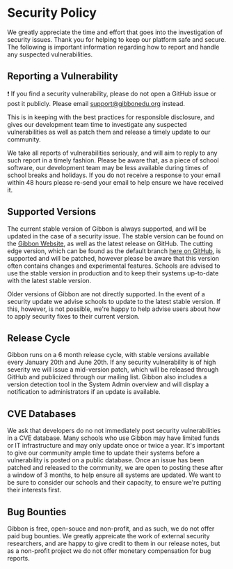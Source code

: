 # Security Policy

We greatly appreciate the time and effort that goes into the investigation of security issues. Thank you for helping to keep our platform safe and secure. The following is important information regarding how to report and handle any suspected vulnerabilities. 

## Reporting a Vulnerability
:exclamation: If you find a security vulnerability, please do not open a GitHub issue or post it publicly. Please email support@gibbonedu.org instead. 

This is in keeping with the best practices for responsible disclosure, and gives our development team time to investigate any suspected vulnerabilities as well as patch them and release a timely update to our community.

We take all reports of vulnerabilities seriously, and will aim to reply to any such report in a timely fashion. Please be aware that, as a piece of school software, our development team may be less available during times of school breaks and holidays. If you do not receive a response to your email within 48 hours please re-send your email to help ensure we have received it.

## Supported Versions

The current stable version of Gibbon is always supported, and will be updated in the case of a security issue. The stable version can be found on the [Gibbon Website](https://gibbonedu.org/download/), as well as the latest release on GitHub. The cutting edge version, which can be found as the default branch [here on GitHub](https://github.com/GibbonEdu/core), is supported and will be patched, however please be aware that this version often contains changes and experimental features. Schools are advised to use the stable version in production and to keep their systems up-to-date with the latest stable version. 

Older versions of Gibbon are not directly supported. In the event of a security update we advise schools to update to the latest stable version. If this, however, is not possible, we're happy to help advise users about how to apply security fixes to their current version.

## Release Cycle
Gibbon runs on a 6 month release cycle, with stable versions available every January 20th and June 20th. If any security vulnerability is of high severity we will issue a mid-version patch, which will be released through GitHub and publicized through our mailing list. Gibbon also includes a version detection tool in the System Admin overview and will display a notification to administrators if an update is available.

## CVE Databases
We ask that developers do no not immediately post security vulnerabilities in a CVE database. Many schools who use Gibbon may have limited funds or IT infrastructure and may only update once or twice a year. It's important to give our community ample time to update their systems before a vulnerability is posted on a public database. Once an issue has been patched and released to the community, we are open to posting these after a window of 3 months, to help ensure all systems are updated. We want to be sure to consider our schools and their capacity, to ensure we're putting their interests first.

## Bug Bounties
Gibbon is free, open-souce and non-profit, and as such, we do not offer paid bug bounties. We greatly appreicate the work of external security researchers, and are happy to give credit to them in our release notes, but as a non-profit project we do not offer monetary compensation for bug reports.
